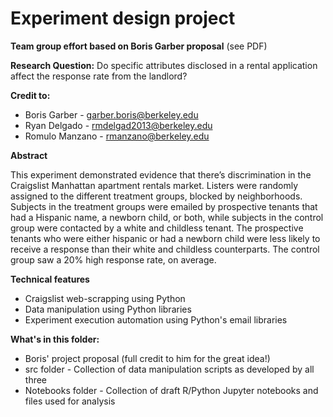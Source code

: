 # Experiment design project

**Team group effort based on Boris Garber proposal** (see PDF)

**Research Question:**
Do specific attributes disclosed in a rental application affect the response rate from the landlord?

**Credit to:**

- Boris Garber - <garber.boris@berkeley.edu>
- Ryan Delgado - <rmdelgad2013@berkeley.edu>
- Romulo Manzano - <rmanzano@berkeley.edu>


**Abstract**

This experiment demonstrated evidence that there’s discrimination in the Craigslist Manhattan apartment rentals market. Listers were randomly assigned to the different treatment groups, blocked by neighborhoods. Subjects in the treatment groups were emailed by prospective tenants that had a Hispanic name, a newborn child, or both, while subjects in the control group were contacted by a white and childless tenant. The prospective tenants who were either hispanic or had a newborn child were less likely to receive a response than their white and childless counterparts. The control group saw a 20% high response rate, on average.

**Technical features**

- Craigslist web-scrapping using Python
- Data manipulation using Python libraries
- Experiment execution automation using Python's email libraries

**What's in this folder:**

- Boris' project proposal (full credit to him for the great idea!)
- src folder - Collection of data manipulation scripts as developed by all three
- Notebooks folder - Collection of draft R/Python Jupyter notebooks and files used for analysis

